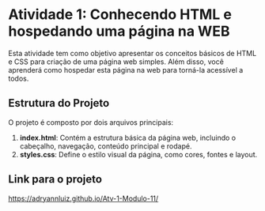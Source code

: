 # Atividade 1: Conhecendo HTML e hospedando uma página na WEB

Esta atividade tem como objetivo apresentar os conceitos básicos de HTML e CSS para criação de uma página web simples. Além disso, você aprenderá como hospedar esta página na web para torná-la acessível a todos.

## Estrutura do Projeto

O projeto é composto por dois arquivos principais:

1. **index.html**: Contém a estrutura básica da página web, incluindo o cabeçalho, navegação, conteúdo principal e rodapé.
2. **styles.css**: Define o estilo visual da página, como cores, fontes e layout.

## Link para o projeto
https://adryannluiz.github.io/Atv-1-Modulo-11/

